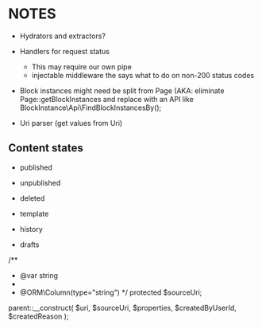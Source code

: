 NOTES
=====

- Hydrators and extractors?
- Handlers for request status
    - This may require our own pipe
    - injectable middleware the says what to do on non-200 status codes
    
- Block instances might need be split from Page 
  (AKA: eliminate Page::getBlockInstances and replace with an API like BlockInstance\Api\FindBlockInstancesBy();
  
- Uri parser (get values from Uri)

## Content states ##

- published 
- unpublished
- deleted

- template

- history
- drafts



/**
 * @var string
 *
 * @ORM\Column(type="string")
 */
protected $sourceUri;


parent::__construct(
    $uri,
    $sourceUri,
    $properties,
    $createdByUserId,
    $createdReason
);

